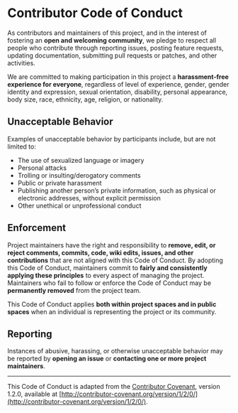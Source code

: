 # Contributor Code of Conduct

As contributors and maintainers of this project, and in the interest of fostering an **open and welcoming community**, we pledge to respect all people who contribute through reporting issues, posting feature requests, updating documentation, submitting pull requests or patches, and other activities.

We are committed to making participation in this project a **harassment-free experience for everyone**, regardless of level of experience, gender, gender identity and expression, sexual orientation, disability, personal appearance, body size, race, ethnicity, age, religion, or nationality.

## Unacceptable Behavior

Examples of unacceptable behavior by participants include, but are not limited to:

- The use of sexualized language or imagery  
- Personal attacks  
- Trolling or insulting/derogatory comments  
- Public or private harassment  
- Publishing another person’s private information, such as physical or electronic addresses, without explicit permission  
- Other unethical or unprofessional conduct  

## Enforcement

Project maintainers have the right and responsibility to **remove, edit, or reject comments, commits, code, wiki edits, issues, and other contributions** that are not aligned with this Code of Conduct. By adopting this Code of Conduct, maintainers commit to **fairly and consistently applying these principles** to every aspect of managing the project. Maintainers who fail to follow or enforce the Code of Conduct may be **permanently removed** from the project team.

This Code of Conduct applies **both within project spaces and in public spaces** when an individual is representing the project or its community.

## Reporting

Instances of abusive, harassing, or otherwise unacceptable behavior may be reported by **opening an issue** or **contacting one or more project maintainers**.

---

This Code of Conduct is adapted from the [Contributor Covenant](http://contributor-covenant.org), version 1.2.0, available at [http://contributor-covenant.org/version/1/2/0/](http://contributor-covenant.org/version/1/2/0/).

